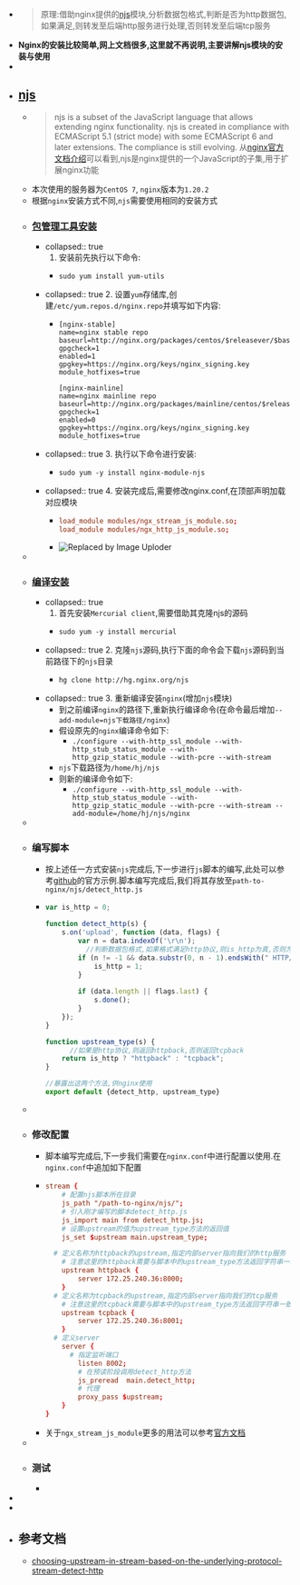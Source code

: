 - > 原理:借助nginx提供的[njs](https://nginx.org/en/docs/njs/install.html)模块,分析数据包格式,判断是否为http数据包,如果满足,则转发至后端http服务进行处理,否则转发至后端tcp服务
- **Nginx的安装比较简单,网上文档很多,这里就不再说明,主要讲解njs模块的安装与使用**
-
- ## [njs](https://nginx.org/en/docs/njs/)
	- > njs is a subset of the JavaScript language that allows extending nginx functionality. njs is created in compliance with ECMAScript 5.1 (strict mode) with some ECMAScript 6 and later extensions. The compliance is still evolving.
	  从[nginx官方文档介绍](https://nginx.org/en/docs/njs/)可以看到,njs是nginx提供的一个JavaScript的子集,用于扩展nginx功能
	- 本次使用的服务器为`CentOS 7`, `nginx`版本为`1.20.2`
	- 根据`nginx`安装方式不同,`njs`需要使用相同的安装方式
	- ### [包管理工具安装](https://nginx.org/en/docs/njs/install.html#install_package)
		- collapsed:: true
		  1. 安装前先执行以下命令:
			- ```shell
			  sudo yum install yum-utils
			  ```
		- collapsed:: true
		  2. 设置`yum`存储库,创建`/etc/yum.repos.d/nginx.repo`并填写如下内容:
			- ```
			  [nginx-stable]
			  name=nginx stable repo
			  baseurl=http://nginx.org/packages/centos/$releasever/$basearch/
			  gpgcheck=1
			  enabled=1
			  gpgkey=https://nginx.org/keys/nginx_signing.key
			  module_hotfixes=true
			  
			  [nginx-mainline]
			  name=nginx mainline repo
			  baseurl=http://nginx.org/packages/mainline/centos/$releasever/$basearch/
			  gpgcheck=1
			  enabled=0
			  gpgkey=https://nginx.org/keys/nginx_signing.key
			  module_hotfixes=true
			  ```
		- collapsed:: true
		  3. 执行以下命令进行安装:
			- ```shell
			  sudo yum -y install nginx-module-njs
			  ```
		- collapsed:: true
		  4. 安装完成后,需要修改nginx.conf,在顶部声明加载对应模块
			- ```conf
			  load_module modules/ngx_stream_js_module.so;
			  load_module modules/ngx_http_js_module.so;
			  ```
			- ![Replaced by Image Uploder](https://gitee.com/superficial/blogimage/raw/master/img/image_1646985283147_0.png)
	-
	- ### [编译安装](https://nginx.org/en/docs/njs/install.html#install_sources)
		- collapsed:: true
		  1. 首先安装`Mercurial client`,需要借助其克隆njs的源码
			- ```shell
			  sudo yum -y install mercurial
			  ```
		- collapsed:: true
		  2. 克隆`njs`源码,执行下面的命令会下载`njs`源码到当前路径下的`njs`目录
			- ```shell
			  hg clone http://hg.nginx.org/njs
			  ```
		- collapsed:: true
		  3. 重新编译安装`nginx`(增加`njs`模块)
			- 到之前编译`nginx`的路径下,重新执行编译命令(在命令最后增加`--add-module=njs下载路径/nginx`)
			- 假设原先的`nginx`编译命令如下:
				- `./configure --with-http_ssl_module --with-http_stub_status_module --with-http_gzip_static_module --with-pcre --with-stream`
			- `njs`下载路径为`/home/hj/njs`
			- 则新的编译命令如下:
				- `./configure --with-http_ssl_module --with-http_stub_status_module --with-http_gzip_static_module --with-pcre --with-stream --add-module=/home/hj/njs/nginx`
	-
	- ### 编写脚本
		- 按上述任一方式安装`njs`完成后,下一步进行`js`脚本的编写,此处可以参考[github](https://github.com/nginx/njs-examples#choosing-upstream-in-stream-based-on-the-underlying-protocol-stream-detect-http)的官方示例.脚本编写完成后,我们将其存放至`path-to-nginx/njs/detect_http.js`
		- ```js
		  var is_http = 0;
		  
		  function detect_http(s) {
		      s.on('upload', function (data, flags) {
		          var n = data.indexOf('\r\n');
		        	//判断数据包格式,如果格式满足http协议,则is_http为真,否则为假
		          if (n != -1 && data.substr(0, n - 1).endsWith(" HTTP/1.")) {
		              is_http = 1;
		          }
		  		
		          if (data.length || flags.last) {
		              s.done();
		          }
		      });
		  }
		  
		  function upstream_type(s) {
		    	//如果是http协议,则返回httpback,否则返回tcpback
		      return is_http ? "httpback" : "tcpback";
		  }
		  
		  //暴露出这两个方法,供nginx使用
		  export default {detect_http, upstream_type}
		  ```
	-
	- ### 修改配置
		- 脚本编写完成后,下一步我们需要在`nginx.conf`中进行配置以使用.在`nginx.conf`中追加如下配置
		- ```conf
		  stream {
		      # 配置njs脚本所在目录
		      js_path "/path-to-nginx/njs/";
		      # 引入刚才编写的脚本detect_http.js
		      js_import main from detect_http.js;
		      # 设置upstream的值为upstream_type方法的返回值
		      js_set $upstream main.upstream_type;
		  
		  	# 定义名称为httpback的upstream,指定内部server指向我们的http服务
		      # 注意这里的httpback需要与脚本中的upstream_type方法返回字符串一致
		      upstream httpback {
		          server 172.25.240.36:8000;
		      }
		  	# 定义名称为tcpback的upstream,指定内部server指向我们的tcp服务
		      # 注意这里的tcpback需要与脚本中的upstream_type方法返回字符串一致
		      upstream tcpback {
		          server 172.25.240.36:8001;
		      }
		  	# 定义server
		      server {
		      	# 指定监听端口
		          listen 8002;
		          # 在预读阶段调用detect_http方法
		          js_preread  main.detect_http;
		          # 代理
		          proxy_pass $upstream;
		      }
		  }
		  ```
		- 关于`ngx_stream_js_module`更多的用法可以参考[官方文档](https://nginx.org/en/docs/njs/)
	-
	- ### 测试
		-
-
-
- ## 参考文档
	- [choosing-upstream-in-stream-based-on-the-underlying-protocol-stream-detect-http](https://github.com/nginx/njs-examples#choosing-upstream-in-stream-based-on-the-underlying-protocol-stream-detect-http)
